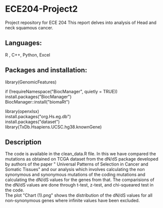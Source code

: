# ECE204-Project2
Project repository for ECE 204
This report delves into analysis of Head and neck squamous cancer.

## Languages:
R , C++, Python, Excel

## Packages and installation:
library(GenomicFeatures)

if (!requireNamespace("BiocManager", quietly = TRUE)) <br />
    <space><space> install.packages("BiocManager") <br />
BiocManager::install("biomaRt")

library(openxlsx) <br />
install.packages("org.Hs.eg.db") <br />
install.packages("dataset") <br />
library(TxDb.Hsapiens.UCSC.hg38.knownGene)

## Description
The code is available in the clean_data.R file. In this we have compared the mutations as obtained on TCGA dataset from the dN/dS package developed by authors of the paper " Universal Patterns of Selection in Cancer and Somatic Tissues" and our analysis which involves calculating the non synonymous and synonymous mutations of the coding mutations and calculating the dN/dS values for the genes from that. The comparisions of the dN/dS values are done through t-test, z-test, and chi-squeared test in the code. <br />
The plot "Chart (1).png" shows the distribution of the dN/dS values for all non-synonymous genes where infinite values have been excluded. 
